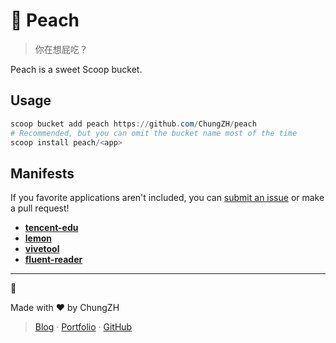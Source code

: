 # 🍑 Peach

> 你在想屁吃？

Peach is a sweet Scoop bucket.

## Usage

```powershell
scoop bucket add peach https://github.com/ChungZH/peach
# Recommended, but you can omit the bucket name most of the time
scoop install peach/<app>
```

## Manifests

If you favorite applications aren't included, you can [submit an issue](https://github.com/ChungZH/peach/issues/new) or make a pull request!

- [**tencent-edu**](https://ke.qq.com/)
- [**lemon**](https://github.com/iotang/Project_LemonLime)
- [**vivetool**](https://github.com/thebookisclosed/ViVe)
- [**fluent-reader**](https://github.com/yang991178/fluent-reader)

---

🍑

Made with ❤ by ChungZH

> [Blog](https://chungzh.cn) · [Portfolio](https://chungzh.cc) · [GitHub](https://github.com/ChungZH)